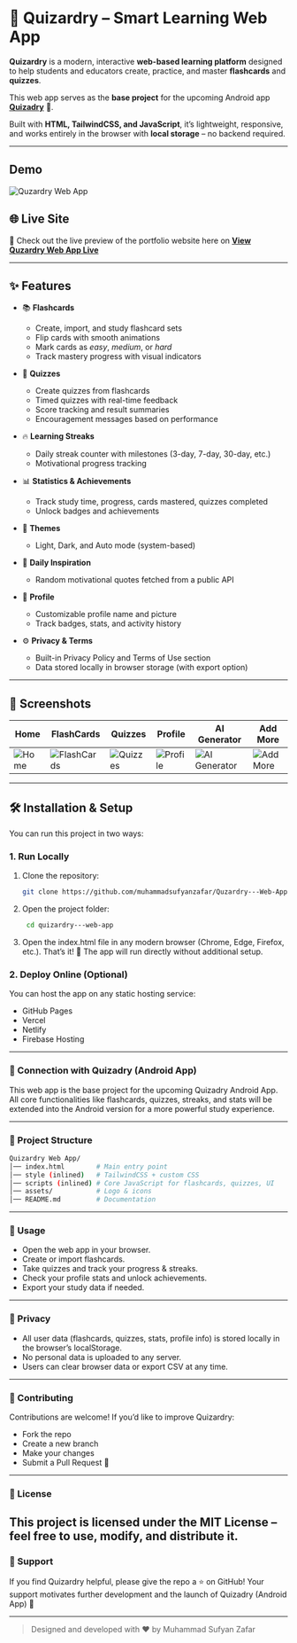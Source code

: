 # 🧠 Quizardry – Smart Learning Web App

**Quizardry** is a modern, interactive **web-based learning platform** designed to help students and educators create, practice, and master **flashcards** and **quizzes**. 

This web app serves as the **base project** for the upcoming Android app **[Quizadry](https://github.com/muhammadsufyanzafar/Quzardry--Best-for-Students)** 📱.

Built with **HTML, TailwindCSS, and JavaScript**, it’s lightweight, responsive, and works entirely in the browser with **local storage** – no backend required.

---

## Demo
![Quzardry Web App](https://i.postimg.cc/HWNw5v9P/Quizardry-Web-App.jpg)

## 🌐 Live Site
🔗 Check out the live preview of the portfolio website here on
[**View Quzardry Web App Live**](https://quizadry.blogspot.com/)

---

## ✨ Features

- 📚 **Flashcards**
  - Create, import, and study flashcard sets
  - Flip cards with smooth animations
  - Mark cards as *easy*, *medium*, or *hard*
  - Track mastery progress with visual indicators

- 📝 **Quizzes**
  - Create quizzes from flashcards
  - Timed quizzes with real-time feedback
  - Score tracking and result summaries
  - Encouragement messages based on performance

- 🔥 **Learning Streaks**
  - Daily streak counter with milestones (3-day, 7-day, 30-day, etc.)
  - Motivational progress tracking

- 📊 **Statistics & Achievements**
  - Track study time, progress, cards mastered, quizzes completed
  - Unlock badges and achievements

- 🌙 **Themes**
  - Light, Dark, and Auto mode (system-based)

- 💬 **Daily Inspiration**
  - Random motivational quotes fetched from a public API

- 👤 **Profile**
  - Customizable profile name and picture
  - Track badges, stats, and activity history

- ⚙️ **Privacy & Terms**
  - Built-in Privacy Policy and Terms of Use section
  - Data stored locally in browser storage (with export option)

---

## 📸 Screenshots
| Home | FlashCards | Quizzes | Profile | AI Generator | Add More |
|--------|----------------|-------------------|----------------|----------------|-------------------|
| ![Home](https://i.postimg.cc/KY8FQgtZ/Home-Activity.jpg) | ![FlashCards](https://i.postimg.cc/dQbsv3cB/Flashcards-Activity.jpg) | ![Quizzes](https://i.postimg.cc/sgy3QLXG/Quizzes-Activity.jpg) | ![Profile](https://i.postimg.cc/bN1zvPzj/Profile-Activity.jpg) | ![AI Generator](https://i.postimg.cc/CMBhWDX5/AI-Content-Generator-Activity.jpg) | ![Add More](https://i.postimg.cc/WbYQjfZP/Create-New-Activity.jpg) |

---

## 🛠️ Installation & Setup

You can run this project in two ways:

### 1. Run Locally
1. Clone the repository:
   ```bash
   git clone https://github.com/muhammadsufyanzafar/Quzardry---Web-App.git
    ```

2. Open the project folder:
   ```bash
    cd quizardry---web-app
    ```

3. Open the index.html file in any modern browser (Chrome, Edge, Firefox, etc.).
That’s it! 🎉 The app will run directly without additional setup.

### 2. Deploy Online (Optional)
You can host the app on any static hosting service:
- GitHub Pages
- Vercel
- Netlify
- Firebase Hosting

---

### 📱 Connection with Quizadry (Android App)
This web app is the base project for the upcoming Quizadry Android App.
All core functionalities like flashcards, quizzes, streaks, and stats will be extended into the Android version for a more powerful study experience.

--- 

### 📂 Project Structure
```bash
Quizardry Web App/
│── index.html        # Main entry point
│── style (inlined)   # TailwindCSS + custom CSS
│── scripts (inlined) # Core JavaScript for flashcards, quizzes, UI
│── assets/           # Logo & icons
│── README.md         # Documentation
```
---

### 🚀 Usage
- Open the web app in your browser.
- Create or import flashcards.
- Take quizzes and track your progress & streaks.
- Check your profile stats and unlock achievements.
- Export your study data if needed.
---

### 🔐 Privacy
- All user data (flashcards, quizzes, stats, profile info) is stored locally in the browser’s localStorage.
- No personal data is uploaded to any server.
- Users can clear browser data or export CSV at any time.
---

### 🤝 Contributing
Contributions are welcome!
If you’d like to improve Quizardry:
- Fork the repo
- Create a new branch
- Make your changes
- Submit a Pull Request 🎯
---

### 📄 License

This project is licensed under the MIT License – feel free to use, modify, and distribute it.
--- 

### 🌟 Support
If you find Quizardry helpful, please give the repo a ⭐ on GitHub!
Your support motivates further development and the launch of Quizadry (Android App) 🚀

---

> Designed and developed with ❤️ by Muhammad Sufyan Zafar
